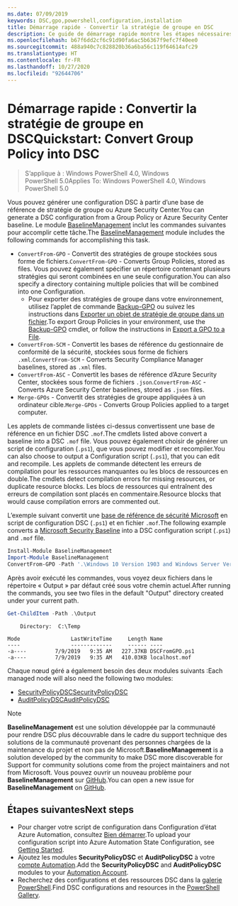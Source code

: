 ```yaml
---
ms.date: 07/09/2019
keywords: DSC,gpo,powershell,configuration,installation
title: Démarrage rapide - Convertir la stratégie de groupe en DSC
description: Ce guide de démarrage rapide montre les étapes nécessaires pour convertir une stratégie de groupe Windows en une configuration DSC.
ms.openlocfilehash: b67f6dd2cf6c91d90fa6ac5b6367f9efc7f40ee0
ms.sourcegitcommit: 488a940c7c828820b36a6ba56c119f64614afc29
ms.translationtype: HT
ms.contentlocale: fr-FR
ms.lasthandoff: 10/27/2020
ms.locfileid: "92644706"
---
```

# <a name="quickstart-convert-group-policy-into-dsc"></a><span data-ttu-id="62cb3-104">Démarrage rapide : Convertir la stratégie de groupe en DSC</span><span class="sxs-lookup"><span data-stu-id="62cb3-104">Quickstart: Convert Group Policy into DSC</span></span>

> <span data-ttu-id="62cb3-105">S’applique à : Windows PowerShell 4.0, Windows PowerShell 5.0</span><span class="sxs-lookup"><span data-stu-id="62cb3-105">Applies To: Windows PowerShell 4.0, Windows PowerShell 5.0</span></span>

<span data-ttu-id="62cb3-106">Vous pouvez générer une configuration DSC à partir d’une base de référence de stratégie de groupe ou Azure Security Center.</span><span class="sxs-lookup"><span data-stu-id="62cb3-106">You can generate a DSC configuration from a Group Policy or Azure Security Center baseline.</span></span> <span data-ttu-id="62cb3-107">Le module [BaselineManagement](https://www.powershellgallery.com/packages/BaselineManagement) inclut les commandes suivantes pour accomplir cette tâche.</span><span class="sxs-lookup"><span data-stu-id="62cb3-107">The [BaselineManagement](https://www.powershellgallery.com/packages/BaselineManagement) module includes the following commands for accomplishing this task.</span></span>

- <span data-ttu-id="62cb3-108">`ConvertFrom-GPO` - Convertit des stratégies de groupe stockées sous forme de fichiers.</span><span class="sxs-lookup"><span data-stu-id="62cb3-108">`ConvertFrom-GPO` - Converts Group Policies, stored as files.</span></span> <span data-ttu-id="62cb3-109">Vous pouvez également spécifier un répertoire contenant plusieurs stratégies qui seront combinées en une seule configuration.</span><span class="sxs-lookup"><span data-stu-id="62cb3-109">You can also specify a directory containing multiple policies that will be combined into one Configuration.</span></span>
  - <span data-ttu-id="62cb3-110">Pour exporter des stratégies de groupe dans votre environnement, utilisez l’applet de commande [Backup-GPO](/powershell/module/grouppolicy/backup-gpo) ou suivez les instructions dans [Exporter un objet de stratégie de groupe dans un fichier](/microsoft-desktop-optimization-pack/agpm/export-a-gpo-to-a-file).</span><span class="sxs-lookup"><span data-stu-id="62cb3-110">To export Group Policies in your environment, use the [Backup-GPO](/powershell/module/grouppolicy/backup-gpo) cmdlet, or follow the instructions in [Export a GPO to a File](/microsoft-desktop-optimization-pack/agpm/export-a-gpo-to-a-file).</span></span>
- <span data-ttu-id="62cb3-111">`ConvertFrom-SCM` - Convertit les bases de référence du gestionnaire de conformité de la sécurité, stockées sous forme de fichiers `.xml`.</span><span class="sxs-lookup"><span data-stu-id="62cb3-111">`ConvertFrom-SCM` - Converts Security Compliance Manager baselines, stored as `.xml` files.</span></span>
- <span data-ttu-id="62cb3-112">`ConvertFrom-ASC` - Convertit les bases de référence d’Azure Security Center, stockées sous forme de fichiers `.json`.</span><span class="sxs-lookup"><span data-stu-id="62cb3-112">`ConvertFrom-ASC` - Converts Azure Security Center baselines, stored as `.json` files.</span></span>
- <span data-ttu-id="62cb3-113">`Merge-GPOs` - Convertit des stratégies de groupe appliquées à un ordinateur cible.</span><span class="sxs-lookup"><span data-stu-id="62cb3-113">`Merge-GPOs` - Converts Group Policies applied to a target computer.</span></span>

<span data-ttu-id="62cb3-114">Les applets de commande listées ci-dessus convertissent une base de référence en un fichier DSC `.mof`.</span><span class="sxs-lookup"><span data-stu-id="62cb3-114">The cmdlets listed above convert a baseline into a DSC `.mof` file.</span></span> <span data-ttu-id="62cb3-115">Vous pouvez également choisir de générer un script de configuration (`.ps1`), que vous pouvez modifier et recompiler.</span><span class="sxs-lookup"><span data-stu-id="62cb3-115">You can also choose to output a Configuration script (`.ps1`), that you can edit and recompile.</span></span> <span data-ttu-id="62cb3-116">Les applets de commande détectent les erreurs de compilation pour les ressources manquantes ou les blocs de ressources en double.</span><span class="sxs-lookup"><span data-stu-id="62cb3-116">The cmdlets detect compilation errors for missing resources, or duplicate resource blocks.</span></span> <span data-ttu-id="62cb3-117">Les blocs de ressources qui entraînent des erreurs de compilation sont placés en commentaire.</span><span class="sxs-lookup"><span data-stu-id="62cb3-117">Resource blocks that would cause compilation errors are commented out.</span></span>

<span data-ttu-id="62cb3-118">L’exemple suivant convertit une [base de référence de sécurité Microsoft](https://www.microsoft.com/download/details.aspx?id=55319) en script de configuration DSC (`.ps1`) et en fichier `.mof`.</span><span class="sxs-lookup"><span data-stu-id="62cb3-118">The following example converts a [Microsoft Security Baseline](https://www.microsoft.com/download/details.aspx?id=55319) into a DSC configuration script (`.ps1`) and `.mof` file.</span></span>

```powershell
Install-Module BaselineManagement
Import-Module BaselineManagement
ConvertFrom-GPO -Path '.\Windows 10 Version 1903 and Windows Server Version 1903 Security Baseline\GPOs\' -OutputConfigurationScript
```

<span data-ttu-id="62cb3-119">Après avoir exécuté les commandes, vous voyez deux fichiers dans le répertoire « Output » par défaut créé sous votre chemin actuel.</span><span class="sxs-lookup"><span data-stu-id="62cb3-119">After running the commands, you see two files in the default "Output" directory created under your current path.</span></span>

```powershell
Get-ChildItem -Path .\Output
```

```Output
    Directory:  C:\Temp

Mode                LastWriteTime     Length Name
----                -------------     ------ ----
-a----         7/9/2019   9:35 AM   227.37KB DSCFromGPO.ps1
-a----         7/9/2019   9:35 AM   410.03KB localhost.mof
```

<span data-ttu-id="62cb3-120">Chaque nœud géré a également besoin des deux modules suivants :</span><span class="sxs-lookup"><span data-stu-id="62cb3-120">Each managed node will also need the following two modules:</span></span>

- [<span data-ttu-id="62cb3-121">SecurityPolicyDSC</span><span class="sxs-lookup"><span data-stu-id="62cb3-121">SecurityPolicyDSC</span></span>](https://www.powershellgallery.com/packages/SecurityPolicyDsc)
- [<span data-ttu-id="62cb3-122">AuditPolicyDSC</span><span class="sxs-lookup"><span data-stu-id="62cb3-122">AuditPolicyDSC</span></span>](https://www.powershellgallery.com/packages/AuditPolicyDsc)

> [!NOTE]
> <span data-ttu-id="62cb3-123">**BaselineManagement** est une solution développée par la communauté pour rendre DSC plus découvrable dans le cadre du support technique des solutions de la communauté provenant des personnes chargées de la maintenance du projet et non pas de Microsoft.</span><span class="sxs-lookup"><span data-stu-id="62cb3-123">**BaselineManagement** is a solution developed by the community to make DSC more discoverable for Support for community solutions come from the project maintainers and not from Microsoft.</span></span> <span data-ttu-id="62cb3-124">Vous pouvez ouvrir un nouveau problème pour **BaselineManagement** sur [GitHub](https://github.com/microsoft/BaselineManagement).</span><span class="sxs-lookup"><span data-stu-id="62cb3-124">You can open a new issue for **BaselineManagement** on [GitHub](https://github.com/microsoft/BaselineManagement).</span></span>

## <a name="next-steps"></a><span data-ttu-id="62cb3-125">Étapes suivantes</span><span class="sxs-lookup"><span data-stu-id="62cb3-125">Next steps</span></span>

- <span data-ttu-id="62cb3-126">Pour charger votre script de configuration dans Configuration d’état Azure Automation, consultez [Bien démarrer](/azure/automation/automation-dsc-getting-started#importing-a-configuration-into-azure-automation).</span><span class="sxs-lookup"><span data-stu-id="62cb3-126">To upload your configuration script into Azure Automation State Configuration, see [Getting Started](/azure/automation/automation-dsc-getting-started#importing-a-configuration-into-azure-automation).</span></span>
- <span data-ttu-id="62cb3-127">Ajoutez les modules **SecurityPolicyDSC** et **AuditPolicyDSC** à votre [compte Automation](/azure/automation/shared-resources/modules).</span><span class="sxs-lookup"><span data-stu-id="62cb3-127">Add the **SecurityPolicyDSC** and **AuditPolicyDSC** modules to your [Automation Account](/azure/automation/shared-resources/modules).</span></span>
- <span data-ttu-id="62cb3-128">Recherchez des configurations et des ressources DSC dans la [galerie PowerShell](https://www.powershellgallery.com/).</span><span class="sxs-lookup"><span data-stu-id="62cb3-128">Find DSC configurations and resources in the [PowerShell Gallery](https://www.powershellgallery.com/).</span></span>
